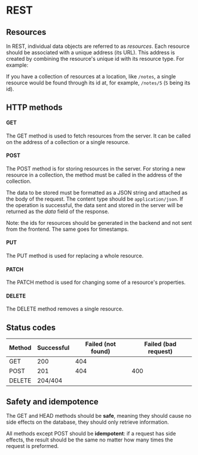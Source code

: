 # REST

## Resources

In REST, individual data objects are referred to as *resources*. Each resource should be associated with a unique address (its URL). This address is created by combining the resource's unique id with its resource type. For example:

If you have a collection of resources at a location, like `/notes`, a single resource would be found through its id at, for example, `/notes/5` (`5` being its id).

## HTTP methods

#### GET

The GET method is used to fetch resources from the server. It can be called on the address of a collection or a single resource.

#### POST

The POST method is for storing resources in the server. For storing a new resource in a collection, the method must be called in the address of the collection.

The data to be stored must be formatted as a JSON string and attached as the body of the request. The content type should be `application/json`. If the operation is successful, the data sent and stored in the server will be returned as the *data* field of the response.

Note: the ids for resources should be generated in the backend and not sent from the frontend. The same goes for timestamps.

#### PUT

The PUT method is used for replacing a whole resource.

#### PATCH

The PATCH method is used for changing some of a resource's properties.

#### DELETE

The DELETE method removes a single resource.

## Status codes

| Method | Successful | Failed (not found) | Failed (bad request) | 
| --- | --- | --- | --- |
| GET | 200 | 404 | |
| POST | 201 | 404 | 400 |
| DELETE | 204/404 | | |

## Safety and idempotence

The GET and HEAD methods should be **safe**, meaning they should cause no side effects on the database, they should only retrieve information.

All methods except POST should be **idempotent**: if a request has side effects, the result should be the same no matter how many times the request is preformed.

